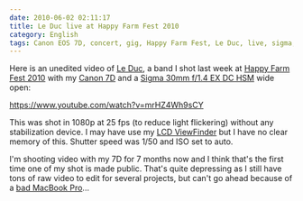 ```yaml
---
date: 2010-06-02 02:11:17
title: Le Duc live at Happy Farm Fest 2010
category: English
tags: Canon EOS 7D, concert, gig, Happy Farm Fest, Le Duc, live, sigma, Video, YouTube
---
```


Here is an unedited video of
[Le Duc](https://www.facebook.com/group.php?gid=20312134675), a band I shot last
week at [Happy Farm Fest 2010](https://happyfarmfest.com) with my
[Canon 7D](https://amzn.com/B002NEGTTW/?tag=kevideld-20) and a
[Sigma 30mm f/1.4 EX DC HSM](https://amzn.com/B0007U0GZM/?tag=kevideld-20) wide
open:

https://www.youtube.com/watch?v=mrHZ4Wh9sCY

This was shot in 1080p at 25 fps (to reduce light flickering) without any
stabilization device. I may have use my
[LCD ViewFinder](https://amzn.com/B003A2BU5E/?tag=kevideld-20) but I have no
clear memory of this. Shutter speed was 1/50 and ISO set to auto.

I'm shooting video with my 7D for 7 months now and I think that's the first time
one of my shot is made public. That's quite depressing as I still have tons of
raw video to edit for several projects, but can't go ahead because of a
[bad MacBook Pro](https://kevin.deldycke.com/2009/12/macosx-is-irritating/#comment-7158)...

